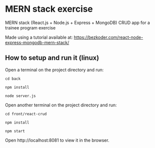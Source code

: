 # MERN stack exercise
MERN stack (React.js + Node.js + Express + MongoDB) CRUD app for a trainee program exercise

Made using a tutorial available at:  https://bezkoder.com/react-node-express-mongodb-mern-stack/

## How to setup and run it (linux)

Open a terminal on the project directory and run:

`cd back`

`npm install`

`node server.js`
 
 
 Open another terminal on the project directory and run:
 
 `cd front/react-crud`
 
 `npm install`
 
 `npm start`
 
 Open http://localhost:8081 to view it in the browser.
